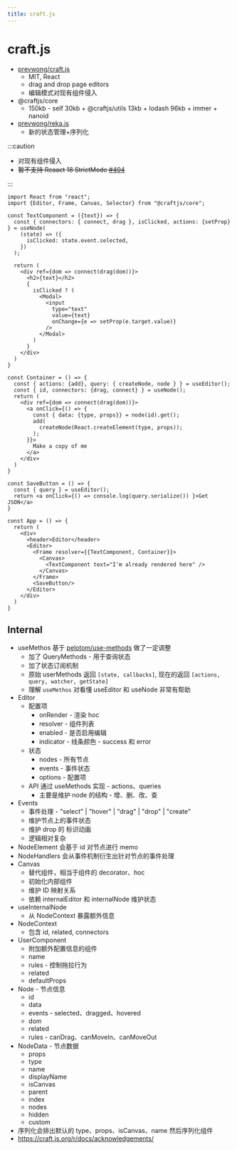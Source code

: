 ```yaml
---
title: craft.js
---
```


# craft.js

- [prevwong/craft.js](https://github.com/prevwong/craft.js)
  - MIT, React
  - drag and drop page editors
  - 编辑模式对现有组件侵入
- @craftjs/core
  - 150kb - self 30kb + @craftjs/utils 13kb + lodash 96kb + immer + nanoid
- [prevwong/reka.js](https://github.com/prevwong/reka.js)
  - 新的状态管理+序列化

:::caution

- 对现有组件侵入
- ~~暂不支持 Reaact 18 StrictMode [#404](https://github.com/prevwong/craft.js/issues/404)~~

:::

```tsx
import React from "react";
import {Editor, Frame, Canvas, Selector} from "@craftjs/core";

const TextComponent = ({text}) => {
  const { connectors: { connect, drag }, isClicked, actions: {setProp} } = useNode(
    (state) => ({
      isClicked: state.event.selected,
    })
  );

  return (
    <div ref={dom => connect(drag(dom))}>
      <h2>{text}</h2>
      {
        isClicked ? (
          <Modal>
            <input
              type="text"
              value={text}
              onChange={e => setProp(e.target.value)}
            />
          </Modal>
        )
      }
    </div>
  )
}

const Container = () => {
  const { actions: {add}, query: { createNode, node } } = useEditor();
  const { id, connectors: {drag, connect} } = useNode();
  return (
    <div ref={dom => connect(drag(dom))}>
      <a onClick={() => {
        const { data: {type, props}} = node(id).get();
        add(
          createNode(React.createElement(type, props));
        );
      }}>
        Make a copy of me
      </a>
    </div>
  )
}

const SaveButton = () => {
  const { query } = useEditor();
  return <a onClick={() => console.log(query.serialize()) }>Get JSON</a>
}

const App = () => {
  return (
    <div>
      <header>Editor</header>
      <Editor>
        <Frame resolver={{TextComponent, Container}}>
          <Canvas>
            <TextComponent text="I'm already rendered here" />
          </Canvas>
        </Frame>
        <SaveButton/>
      </Editor>
    </div>
  )
}
```

## Internal

- useMethos 基于 [pelotom/use-methods](https://github.com/pelotom/use-methods) 做了一定调整
  - 加了 QueryMethods - 用于查询状态
  - 加了状态订阅机制
  - 原始 userMethods 返回 `[state, callbacks]`, 现在的返回 `[actions, query, watcher, getState]`
  - 理解 `useMethos` 对看懂 useEditor 和 useNode 非常有帮助
- Editor
  - 配置项
    - onRender - 渲染 hoc
    - resolver - 组件列表
    - enabled - 是否启用编辑
    - indicator - 线条颜色 - success 和 error
  - 状态
    - nodes - 所有节点
    - events - 事件状态
    - options - 配置项
  - API 通过 useMethods 实现 - actions、queries
    - 主要是维护 node 的结构 - 增、删、改、查
- Events
  - 事件处理 - "select" | "hover" | "drag" | "drop" | "create"
  - 维护节点上的事件状态
  - 维护 drop 的 标识动画
  - 逻辑相对复杂
- NodeElement 会基于 id 对节点进行 memo
- NodeHandlers 会从事件机制衍生出针对节点的事件处理
- Canvas
  - 替代组件，相当于组件的 decorator、hoc
  - 初始化内部组件
  - 维护 ID 映射关系
  - 依赖 internalEditor 和 internalNode 维护状态
- useInternalNode
  - 从 NodeContext 暴露额外信息
- NodeContext
  - 包含 id, related, connectors
- UserComponent
  - 附加额外配置信息的组件
  - name
  - rules - 控制拖拉行为
  - related
  - defaultProps
- Node - 节点信息
  - id
  - data
  - events - selected、dragged、hovered
  - dom
  - related
  - rules - canDrag、canMoveIn、canMoveOut
- NodeData - 节点数据
  - props
  - type
  - name
  - displayName
  - isCanvas
  - parent
  - index
  - nodes
  - hidden
  - custom
- 序列化会排出默认的 type、props、isCanvas、name 然后序列化组件
- https://craft.js.org/r/docs/acknowledgements/
